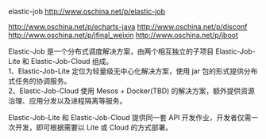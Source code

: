 elastic-job
http://www.oschina.net/p/elastic-job

http://www.oschina.net/p/echarts-java
http://www.oschina.net/p/disconf
http://www.oschina.net/p/jfinal_weixin
http://www.oschina.net/p/jboot


Elastic-Job 是一个分布式调度解决方案，由两个相互独立的子项目 Elastic-Job-Lite 和 Elastic-Job-Cloud 组成。  
1、Elastic-Job-Lite 定位为轻量级无中心化解决方案，使用 jar 包的形式提供分布式任务的协调服务。  
2、Elastic-Job-Cloud 使用 Mesos + Docker(TBD) 的解决方案，额外提供资源治理、应用分发以及进程隔离等服务。  

Elastic-Job-Lite 和 Elastic-Job-Cloud 提供同一套 API 开发作业，开发者仅需一次开发，即可根据需要以 Lite 或 Cloud 的方式部署。